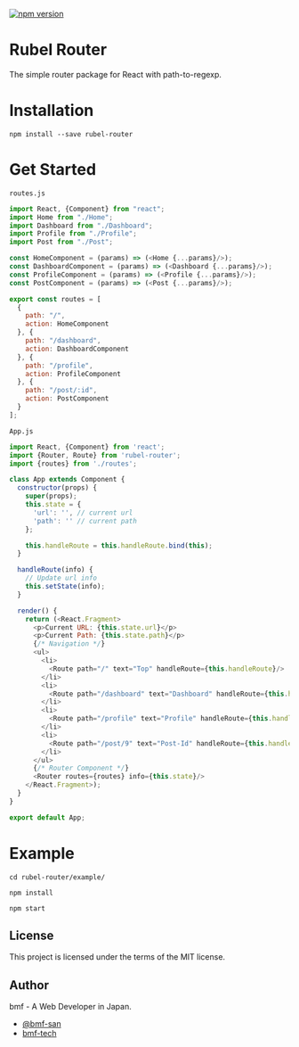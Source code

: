 [![npm version](https://badge.fury.io/js/rubel-router.svg)](https://badge.fury.io/js/rubel-router)

# Rubel Router
The simple router package for React with path-to-regexp.

# Installation
`npm install --save rubel-router`

# Get Started

`routes.js`
```javascript
import React, {Component} from "react";
import Home from "./Home";
import Dashboard from "./Dashboard";
import Profile from "./Profile";
import Post from "./Post";

const HomeComponent = (params) => (<Home {...params}/>);
const DashboardComponent = (params) => (<Dashboard {...params}/>);
const ProfileComponent = (params) => (<Profile {...params}/>);
const PostComponent = (params) => (<Post {...params}/>);

export const routes = [
  {
    path: "/",
    action: HomeComponent
  }, {
    path: "/dashboard",
    action: DashboardComponent
  }, {
    path: "/profile",
    action: ProfileComponent
  }, {
    path: "/post/:id",
    action: PostComponent
  }
];
```

`App.js`
```javascript
import React, {Component} from 'react';
import {Router, Route} from 'rubel-router';
import {routes} from './routes';

class App extends Component {
  constructor(props) {
    super(props);
    this.state = {
      'url': '', // current url
      'path': '' // current path
    };

    this.handleRoute = this.handleRoute.bind(this);
  }

  handleRoute(info) {
    // Update url info
    this.setState(info);
  }

  render() {
    return (<React.Fragment>
      <p>Current URL: {this.state.url}</p>
      <p>Current Path: {this.state.path}</p>
      {/* Navigation */}
      <ul>
        <li>
          <Route path="/" text="Top" handleRoute={this.handleRoute}/>
        </li>
        <li>
          <Route path="/dashboard" text="Dashboard" handleRoute={this.handleRoute}/>
        </li>
        <li>
          <Route path="/profile" text="Profile" handleRoute={this.handleRoute}/>
        </li>
        <li>
          <Route path="/post/9" text="Post-Id" handleRoute={this.handleRoute}/>
        </li>
      </ul>
      {/* Router Component */}
      <Router routes={routes} info={this.state}/>
    </React.Fragment>);
  }
}

export default App;
```

# Example
`cd rubel-router/example/`

`npm install`

`npm start`

## License

This project is licensed under the terms of the MIT license.

## Author

bmf - A Web Developer in Japan.

- [@bmf-san](https://twitter.com/bmf_san)
- [bmf-tech](http://bmf-tech.com/)
